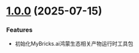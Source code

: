 # [1.0.0](https://github.com/mybricks/harmony-render-utils) (2025-07-15)

### Features

* 初始化MyBricks.ai鸿蒙生态相关产物运行时工具包